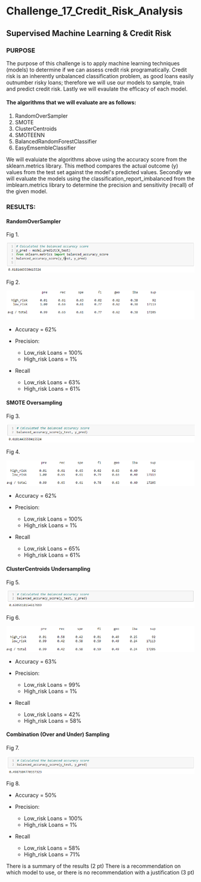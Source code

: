 # Challenge_17_Credit_Risk_Analysis
## Supervised Machine Learning & Credit Risk

### PURPOSE
The purpose of this challenge is to apply machine learning techniques (models) to determine if we can assess credit risk programatically. Credit risk is an inherently unbalanced classification problem, as good loans easily outnumber risky loans; therefore we will use our models to sample, train and predict credit risk. Lastly we will evaulate the efficacy of each model.

#### The algorithms that we will evaluate are as follows:
1) RandomOverSampler
2) SMOTE
3) ClusterCentroids
4) SMOTEENN
5) BalancedRandomForestClassifier
6) EasyEmsembleClassifier

We will evaluiate the algorithms above using the accuracy score from the sklearn.metrics library. This method compares the actual outcome (y) values from the test set against the model's predicted values. Secondly we will evaluate the models using the classification_report_imbalanced from the imblearn.metrics library to determine the precision and sensitivity (recall) of the given model.


### RESULTS:
#### RandomOverSampler
Fig 1.

![](https://github.com/klegaultguthrie/Challenge_17_Credit_Risk_Analysis/blob/main/Fig1.png)

Fig 2.

![](https://github.com/klegaultguthrie/Challenge_17_Credit_Risk_Analysis/blob/main/Fig2.png)
* Accuracy = 62%
* Precision:                     
  * Low_risk Loans = 100%
  * High_risk Loans = 1%

* Recall                 
  * Low_risk Loans = 63%
  * High_risk Loans = 61%

#### SMOTE Oversampling
Fig 3.

![](https://github.com/klegaultguthrie/Challenge_17_Credit_Risk_Analysis/blob/main/Fig3.png)

Fig 4. 

![](https://github.com/klegaultguthrie/Challenge_17_Credit_Risk_Analysis/blob/main/Fig4.png)
* Accuracy = 62%
* Precision:                     
  * Low_risk Loans = 100%
  * High_risk Loans = 1%

* Recall                 
  * Low_risk Loans = 65%
  * High_risk Loans = 61%

#### ClusterCentroids Undersampling
Fig 5. 

![](https://github.com/klegaultguthrie/Challenge_17_Credit_Risk_Analysis/blob/main/Fig5.png)

Fig 6.

![](https://github.com/klegaultguthrie/Challenge_17_Credit_Risk_Analysis/blob/main/Fig6.png)

* Accuracy = 63%
* Precision:                     
  * Low_risk Loans = 99%
  * High_risk Loans = 1%

* Recall                 
  * Low_risk Loans = 42%
  * High_risk Loans = 58%

#### Combination (Over and Under) Sampling

Fig 7.

![](https://github.com/klegaultguthrie/Challenge_17_Credit_Risk_Analysis/blob/main/Fig7.png)

Fig 8.

* Accuracy = 50%
* Precision:                     
  * Low_risk Loans = 100%
  * High_risk Loans = 1%

* Recall                 
  * Low_risk Loans = 58%
  * High_risk Loans = 71%


There is a summary of the results (2 pt)
There is a recommendation on which model to use, or there is no recommendation with a justification (3 pt)

